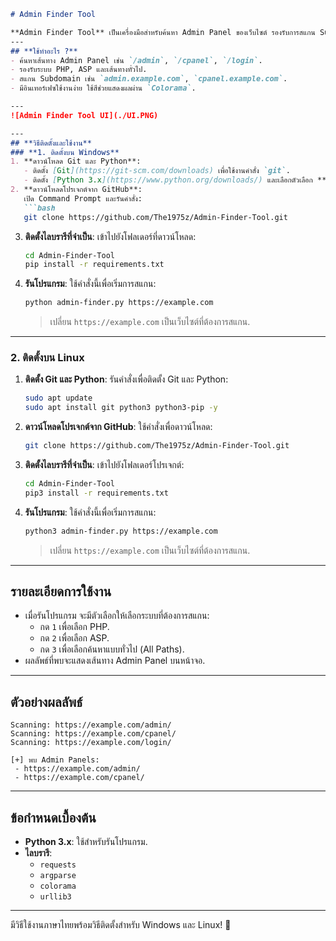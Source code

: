 
```markdown
# Admin Finder Tool

**Admin Finder Tool** เป็นเครื่องมือสำหรับค้นหา Admin Panel ของเว็บไซต์ รองรับการสแกน Subdomain และเส้นทางที่ใช้บ่อยในระบบ PHP, ASP และทั่วไป
---
## **ใช้ทําอะไร ?**
- ค้นหาเส้นทาง Admin Panel เช่น `/admin`, `/cpanel`, `/login`.
- รองรับระบบ PHP, ASP และเส้นทางทั่วไป.
- สแกน Subdomain เช่น `admin.example.com`, `cpanel.example.com`.
- มีอินเทอร์เฟซใช้งานง่าย ใช้สีช่วยแสดงผลผ่าน `Colorama`.

---
![Admin Finder Tool UI](./UI.PNG)

---
## **วิธีติดตั้งและใช้งาน**
### **1. ติดตั้งบน Windows**
1. **ดาวน์โหลด Git และ Python**:
   - ติดตั้ง [Git](https://git-scm.com/downloads) เพื่อใช้งานคำสั่ง `git`.
   - ติดตั้ง [Python 3.x](https://www.python.org/downloads/) และเลือกตัวเลือก **Add Python to PATH**.
2. **ดาวน์โหลดโปรเจกต์จาก GitHub**:
   เปิด Command Prompt และรันคำสั่ง:
   ```bash
   git clone https://github.com/The1975z/Admin-Finder-Tool.git
   ```
3. **ติดตั้งไลบรารีที่จำเป็น**:
   เข้าไปยังโฟลเดอร์ที่ดาวน์โหลด:
   ```bash
   cd Admin-Finder-Tool
   pip install -r requirements.txt
   ```
4. **รันโปรแกรม**:
   ใช้คำสั่งนี้เพื่อเริ่มการสแกน:
   ```bash
   python admin-finder.py https://example.com
   ```
   > เปลี่ยน `https://example.com` เป็นเว็บไซต์ที่ต้องการสแกน.
---
### **2. ติดตั้งบน Linux**
1. **ติดตั้ง Git และ Python**:
   รันคำสั่งเพื่อติดตั้ง Git และ Python:
   ```bash
   sudo apt update
   sudo apt install git python3 python3-pip -y
   ```
2. **ดาวน์โหลดโปรเจกต์จาก GitHub**:
   ใช้คำสั่งเพื่อดาวน์โหลด:
   ```bash
   git clone https://github.com/The1975z/Admin-Finder-Tool.git
   ```
3. **ติดตั้งไลบรารีที่จำเป็น**:
   เข้าไปยังโฟลเดอร์โปรเจกต์:
   ```bash
   cd Admin-Finder-Tool
   pip3 install -r requirements.txt
   ```
4. **รันโปรแกรม**:
   ใช้คำสั่งนี้เพื่อเริ่มการสแกน:
   ```bash
   python3 admin-finder.py https://example.com
   ```
   > เปลี่ยน `https://example.com` เป็นเว็บไซต์ที่ต้องการสแกน.
---

## **รายละเอียดการใช้งาน**
- เมื่อรันโปรแกรม จะมีตัวเลือกให้เลือกระบบที่ต้องการสแกน:
  - กด `1` เพื่อเลือก PHP.
  - กด `2` เพื่อเลือก ASP.
  - กด `3` เพื่อเลือกค้นหาแบบทั่วไป (All Paths).
- ผลลัพธ์ที่พบจะแสดงเส้นทาง Admin Panel บนหน้าจอ.

---

## **ตัวอย่างผลลัพธ์**
```
Scanning: https://example.com/admin/
Scanning: https://example.com/cpanel/
Scanning: https://example.com/login/

[+] พบ Admin Panels:
 - https://example.com/admin/
 - https://example.com/cpanel/
```

---
## **ข้อกำหนดเบื้องต้น**
- **Python 3.x**: ใช้สำหรับรันโปรแกรม.
- **ไลบรารี**: 
  - `requests`
  - `argparse`
  - `colorama`
  - `urllib3`

---
มีวิธีใช้งานภาษาไทยพร้อมวิธีติดตั้งสำหรับ Windows และ Linux! 🚀
